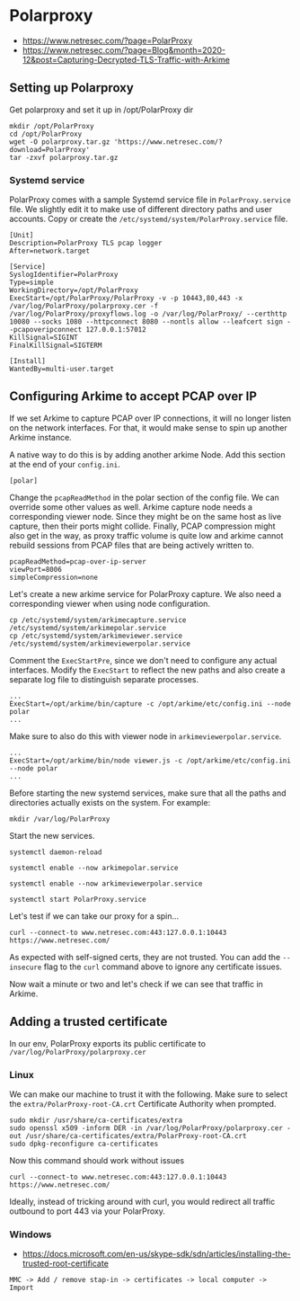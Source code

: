 # Polarproxy

* https://www.netresec.com/?page=PolarProxy
* https://www.netresec.com/?page=Blog&month=2020-12&post=Capturing-Decrypted-TLS-Traffic-with-Arkime

## Setting up Polarproxy

Get polarproxy and set it up in /opt/PolarProxy dir

```
mkdir /opt/PolarProxy
cd /opt/PolarProxy
wget -O polarproxy.tar.gz 'https://www.netresec.com/?download=PolarProxy'
tar -zxvf polarproxy.tar.gz
```

### Systemd service

PolarProxy comes with a sample Systemd service file in `PolarProxy.service` file. We slightly edit it to make use of different directory paths and user accounts. Copy or create the `/etc/systemd/system/PolarProxy.service` file.

```
[Unit]
Description=PolarProxy TLS pcap logger
After=network.target

[Service]
SyslogIdentifier=PolarProxy
Type=simple
WorkingDirectory=/opt/PolarProxy
ExecStart=/opt/PolarProxy/PolarProxy -v -p 10443,80,443 -x /var/log/PolarProxy/polarproxy.cer -f /var/log/PolarProxy/proxyflows.log -o /var/log/PolarProxy/ --certhttp 10080 --socks 1080 --httpconnect 8080 --nontls allow --leafcert sign --pcapoveripconnect 127.0.0.1:57012
KillSignal=SIGINT
FinalKillSignal=SIGTERM

[Install]
WantedBy=multi-user.target
```

## Configuring Arkime to accept PCAP over IP

If we set Arkime to capture PCAP over IP connections, it will no longer listen on the network interfaces. For that, it would make sense to spin up another Arkime instance.

A native way to do this is by adding another arkime Node. Add this section at the end of your `config.ini`.

```
[polar]
```

Change the `pcapReadMethod` in the polar section of the config file. We can override some other values as well. Arkime capture node needs a corresponding viewer node. Since they might be on the same host as live capture, then their ports might collide. Finally, PCAP compression might also get in the way, as proxy traffic volume is quite low and arkime cannot rebuild sessions from PCAP files that are being actively written to.

```
pcapReadMethod=pcap-over-ip-server
viewPort=8006
simpleCompression=none
```

Let's create a new arkime service for PolarProxy capture. We also need a corresponding viewer when using node configuration.

```
cp /etc/systemd/system/arkimecapture.service /etc/systemd/system/arkimepolar.service
cp /etc/systemd/system/arkimeviewer.service /etc/systemd/system/arkimeviewerpolar.service
```

Comment the `ExecStartPre`, since we don't need to configure any actual interfaces. Modify the `ExecStart` to reflect the new paths and also create a separate log file to distinguish separate processes.

```
...
ExecStart=/opt/arkime/bin/capture -c /opt/arkime/etc/config.ini --node polar
...
```

Make sure to also do this with viewer node in `arkimeviewerpolar.service`.

```
...
ExecStart=/opt/arkime/bin/node viewer.js -c /opt/arkime/etc/config.ini --node polar
...
```

Before starting the new systemd services, make sure that all the paths and directories actually exists on the system. For example:

```
mkdir /var/log/PolarProxy
```

Start the new services.

```
systemctl daemon-reload

systemctl enable --now arkimepolar.service

systemctl enable --now arkimeviewerpolar.service

systemctl start PolarProxy.service
```
Let's test if we can take our proxy for a spin...

```
curl --connect-to www.netresec.com:443:127.0.0.1:10443 https://www.netresec.com/
```

As expected with self-signed certs, they are not trusted. You can add the `--insecure` flag to the `curl` command above to ignore any certificate issues.

Now wait a minute or two and let's check if we can see that traffic in Arkime.


## Adding a trusted certificate

In our env, PolarProxy exports its public certificate to `/var/log/PolarProxy/polarproxy.cer`

### Linux

We can make our machine to trust it with the following. Make sure to select the `extra/PolarProxy-root-CA.crt` Certificate Authority when prompted.

```
sudo mkdir /usr/share/ca-certificates/extra
sudo openssl x509 -inform DER -in /var/log/PolarProxy/polarproxy.cer -out /usr/share/ca-certificates/extra/PolarProxy-root-CA.crt
sudo dpkg-reconfigure ca-certificates
```

Now this command should work without issues

```
curl --connect-to www.netresec.com:443:127.0.0.1:10443 https://www.netresec.com/
```

Ideally, instead of tricking around with curl, you would redirect all traffic outbound to port 443 via your PolarProxy.

### Windows

* https://docs.microsoft.com/en-us/skype-sdk/sdn/articles/installing-the-trusted-root-certificate

```
MMC -> Add / remove stap-in -> certificates -> local computer -> Import
```
